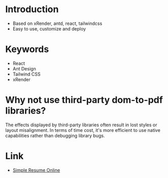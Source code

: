 # Introduction
- Based on xRender, antd, react, tailwindcss
- Easy to use, customize and deploy

# Keywords
- React
- Ant Design
- Tailwind CSS
- xRender

# Why not use third-party dom-to-pdf libraries?
The effects displayed by third-party libraries often result in lost styles or layout misalignment. In terms of time cost, it's more efficient to use native capabilities rather than debugging library bugs.

# Link
- [Simple Resume Online](https://cloud-prg.github.io/simple-resume/)
